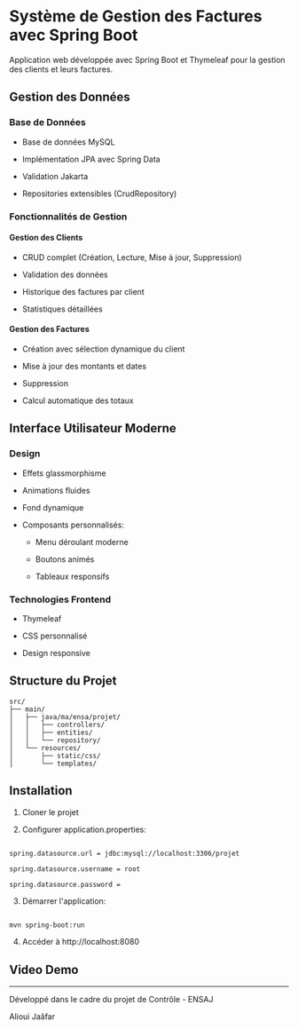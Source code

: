# Système de Gestion des Factures avec Spring Boot

Application web développée avec Spring Boot et Thymeleaf pour la gestion des clients et leurs factures.

## Gestion des Données

### Base de Données

- Base de données MySQL

- Implémentation JPA avec Spring Data

- Validation Jakarta

- Repositories extensibles (CrudRepository)

### Fonctionnalités de Gestion

#### Gestion des Clients

- CRUD complet (Création, Lecture, Mise à jour, Suppression)

- Validation des données

- Historique des factures par client

- Statistiques détaillées

#### Gestion des Factures

- Création avec sélection dynamique du client

- Mise à jour des montants et dates

- Suppression

- Calcul automatique des totaux

## Interface Utilisateur Moderne

### Design

- Effets glassmorphisme

- Animations fluides

- Fond dynamique

- Composants personnalisés:

  - Menu déroulant moderne

  - Boutons animés

  - Tableaux responsifs

### Technologies Frontend

- Thymeleaf

- CSS personnalisé

- Design responsive

## Structure du Projet

```
src/
├── main/
│   ├── java/ma/ensa/projet/
│   │   ├── controllers/
│   │   ├── entities/
│   │   └── repository/
│   └── resources/
│       ├── static/css/
│       └── templates/
```

## Installation

1. Cloner le projet

2. Configurer application.properties:

```properties

spring.datasource.url = jdbc:mysql://localhost:3306/projet

spring.datasource.username = root

spring.datasource.password =

```

3. Démarrer l'application:

```bash

mvn spring-boot:run

```

4. Accéder à http://localhost:8080

## Video Demo

---

Développé dans le cadre du projet de Contrôle - ENSAJ

Alioui Jaâfar

